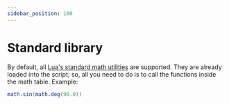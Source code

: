 ```yaml
---
sidebar_position: 100
---
```


# Standard library

By default, all [Lua's standard math utilities](https://www.lua.org/manual/5.3/manual.html#6.7) are supported. They are already loaded into the script; so, all you need to do is to call the functions inside the math table. Example:

```lua
math.sin(math.deg(90.0))
```
